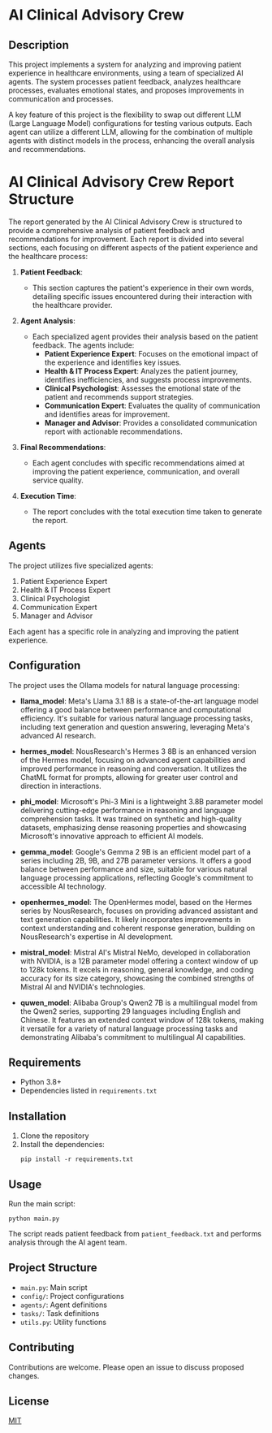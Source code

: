 # AI Clinical Advisory Crew

## Description
This project implements a system for analyzing and improving patient experience in healthcare environments, using a team of specialized AI agents. The system processes patient feedback, analyzes healthcare processes, evaluates emotional states, and proposes improvements in communication and processes. 

A key feature of this project is the flexibility to swap out different LLM (Large Language Model) configurations for testing various outputs. Each agent can utilize a different LLM, allowing for the combination of multiple agents with distinct models in the process, enhancing the overall analysis and recommendations.

# AI Clinical Advisory Crew Report Structure

The report generated by the AI Clinical Advisory Crew is structured to provide a comprehensive analysis of patient feedback and recommendations for improvement. Each report is divided into several sections, each focusing on different aspects of the patient experience and the healthcare process:

1. **Patient Feedback**: 
   - This section captures the patient's experience in their own words, detailing specific issues encountered during their interaction with the healthcare provider.

2. **Agent Analysis**: 
   - Each specialized agent provides their analysis based on the patient feedback. The agents include:
     - **Patient Experience Expert**: Focuses on the emotional impact of the experience and identifies key issues.
     - **Health & IT Process Expert**: Analyzes the patient journey, identifies inefficiencies, and suggests process improvements.
     - **Clinical Psychologist**: Assesses the emotional state of the patient and recommends support strategies.
     - **Communication Expert**: Evaluates the quality of communication and identifies areas for improvement.
     - **Manager and Advisor**: Provides a consolidated communication report with actionable recommendations.

3. **Final Recommendations**: 
   - Each agent concludes with specific recommendations aimed at improving the patient experience, communication, and overall service quality.

4. **Execution Time**: 
   - The report concludes with the total execution time taken to generate the report.
## Agents
The project utilizes five specialized agents:

1. Patient Experience Expert
2. Health & IT Process Expert
3. Clinical Psychologist
4. Communication Expert
5. Manager and Advisor

Each agent has a specific role in analyzing and improving the patient experience.

## Configuration
The project uses the Ollama models for natural language processing:

- **llama_model**: Meta's Llama 3.1 8B is a state-of-the-art language model offering a good balance between performance and computational efficiency. It's suitable for various natural language processing tasks, including text generation and question answering, leveraging Meta's advanced AI research.

- **hermes_model**: NousResearch's Hermes 3 8B is an enhanced version of the Hermes model, focusing on advanced agent capabilities and improved performance in reasoning and conversation. It utilizes the ChatML format for prompts, allowing for greater user control and direction in interactions.

- **phi_model**: Microsoft's Phi-3 Mini is a lightweight 3.8B parameter model delivering cutting-edge performance in reasoning and language comprehension tasks. It was trained on synthetic and high-quality datasets, emphasizing dense reasoning properties and showcasing Microsoft's innovative approach to efficient AI models.

- **gemma_model**: Google's Gemma 2 9B is an efficient model part of a series including 2B, 9B, and 27B parameter versions. It offers a good balance between performance and size, suitable for various natural language processing applications, reflecting Google's commitment to accessible AI technology.

- **openhermes_model**: The OpenHermes model, based on the Hermes series by NousResearch, focuses on providing advanced assistant and text generation capabilities. It likely incorporates improvements in context understanding and coherent response generation, building on NousResearch's expertise in AI development.

- **mistral_model**: Mistral AI's Mistral NeMo, developed in collaboration with NVIDIA, is a 12B parameter model offering a context window of up to 128k tokens. It excels in reasoning, general knowledge, and coding accuracy for its size category, showcasing the combined strengths of Mistral AI and NVIDIA's technologies.

- **quwen_model**: Alibaba Group's Qwen2 7B is a multilingual model from the Qwen2 series, supporting 29 languages including English and Chinese. It features an extended context window of 128k tokens, making it versatile for a variety of natural language processing tasks and demonstrating Alibaba's commitment to multilingual AI capabilities.

## Requirements
- Python 3.8+
- Dependencies listed in `requirements.txt`

## Installation
1. Clone the repository
2. Install the dependencies:
   ```
   pip install -r requirements.txt
   ```

## Usage
Run the main script:
```
python main.py
```

The script reads patient feedback from `patient_feedback.txt` and performs analysis through the AI agent team.

## Project Structure
- `main.py`: Main script
- `config/`: Project configurations
- `agents/`: Agent definitions
- `tasks/`: Task definitions
- `utils.py`: Utility functions

## Contributing
Contributions are welcome. Please open an issue to discuss proposed changes.

## License
[MIT](https://choosealicense.com/licenses/mit/)
